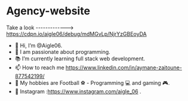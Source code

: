 # Agency-website


Take a look -------------> https://cdpn.io/aigle06/debug/mdMGvLp/NjrYzGBEoyDA

- 👋 Hi, I’m @Aigle06.
- 💪 I am passionate about programming.
- 📚 I’m currently learning full stack web development.
- 📫 How to reach me https://www.linkedin.com/in/aymane-zaitoune-877542199/
- 🤙 My hobbies are Football ⚽ - Programming 💻 and gaming 🎮.
- 📱 Instagram :https://www.instagram.com/aigle_06 .

<!---
Aigle06/Aigle06 is a ✨ special ✨ repository because its `README.md` (this file) appears on your GitHub profile.
You can click the Preview link to take a look at your changes.
--->
